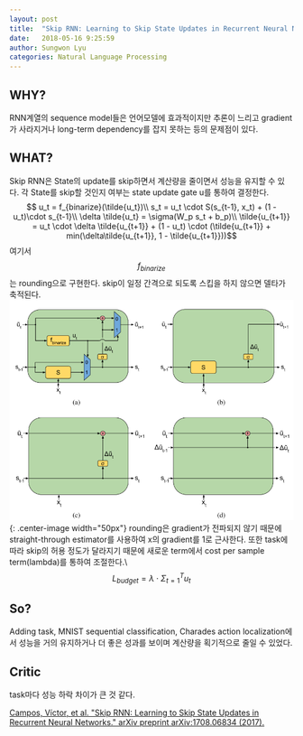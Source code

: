 ```yaml
---
layout: post
title:  "Skip RNN: Learning to Skip State Updates in Recurrent Neural Networks"
date:   2018-05-16 9:25:59
author: Sungwon Lyu
categories: Natural Language Processing
---
```


## WHY? 
RNN계열의 sequence model들은 언어모델에 효과적이지만 추론이 느리고 gradient가 사라지거나 long-term dependency를 잡지 못하는 등의 문제점이 있다. 

## WHAT?
Skip RNN은 State의 update를 skip하면서 계산량을 줄이면서 성능을 유지할 수 있다. 각 State를 skip할 것인지 여부는 state update gate u를 통하여 결정한다.
$$ u_t = f_{binarize}(\tilde{u_t})\\
s_t = u_t \cdot S(s_{t-1}, x_t) + (1 - u_t)\cdot s_{t-1}\\
\delta \tilde{u_t} = \sigma(W_p s_t + b_p)\\
\tilde{u_{t+1}} = u_t \cdot \delta \tilde{u_{t+1}} + (1 - u_t) \cdot (\tilde{u_{t+1}} + min(\delta\tilde{u_{t+1}}, 1 - \tilde{u_{t+1}}))$$
여기서 $$f_{binarize}$$는 rounding으로 구현한다. skip이  일정 간격으로 되도록 스킵을 하지 않으면 델타가 축적된다. 
![image](/assets/images/skiprnn.png){: .center-image width="50px"}
rounding은 gradient가 전파되지 않기 때문에 straight-through estimator를 사용하여 x의 gradient를 1로 근사한다. 또한 task에 따라 skip의 허용 정도가 달라지기 때문에 새로운 term에서 cost per sample term(lambda)를 통하여 조절한다.\\
$$L_{budget} = \lambda\cdot \Sigma_{t=1}^T u_t$$

## So?
Adding task, MNIST sequential classification, Charades action localization에서 성능을 거의 유지하거나 더 좋은 성과를 보이며 계산량을 획기적으로 줄일 수 있었다. 

## Critic
task마다 성능 하락 차이가 큰 것 같다. 

[Campos, Víctor, et al. "Skip RNN: Learning to Skip State Updates in Recurrent Neural Networks." arXiv preprint arXiv:1708.06834 (2017).](https://arxiv.org/abs/1708.06834)
